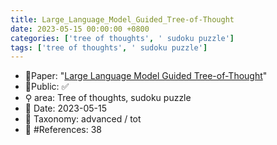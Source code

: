 ```yaml
---
title: Large_Language_Model_Guided_Tree-of-Thought
date: 2023-05-15 00:00:00 +0800
categories: ['tree of thoughts', ' sudoku puzzle']
tags: ['tree of thoughts', ' sudoku puzzle']
---
```


- 📙Paper: "[Large Language Model Guided Tree-of-Thought](https://www.semanticscholar.org/paper/Large-Language-Model-Guided-Tree-of-Thought-Long/bda605928d6ebe4db906e69ab5d343df75918727)"
- 🔑Public: ✅
- ⚲ area: Tree of thoughts,  sudoku puzzle
- 📅 Date: 2023-05-15
- 🔎 Taxonomy: advanced / tot
- 📝 #References: 38
